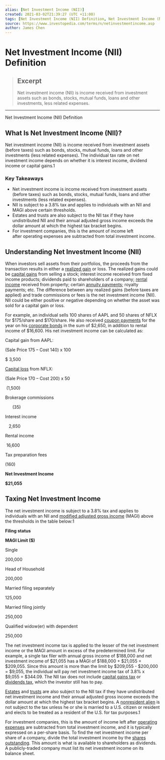 ```yaml
---
alias: [Net Investment Income (NII)]
created: 2021-03-02T21:39:27 (UTC +11:00)
tags: [Net Investment Income (NII) Definition, Net Investment Income (NII) Definition]
source: https://www.investopedia.com/terms/n/netinvestmentincome.asp
author: James Chen
---
```


# Net Investment Income (NII) Definition

> ## Excerpt
> Net investment income (NII) is income received from investment assets such as bonds, stocks, mutual funds, loans and other investments, less related expenses.

---

Net Investment Income (NII) Definition
## What Is Net Investment Income (NII)?

Net investment income (NII) is income received from investment assets (before taxes) such as bonds, stocks, mutual funds, loans and other investments (less related expenses). The individual tax rate on net investment income depends on whether it is interest income, dividend income or capital gains.1

### Key Takeaways

-   Net investment income is income received from investment assets (before taxes) such as bonds, stocks, mutual funds, loans and other investments (less related expenses).
-   NII is subject to a 3.8% tax and applies to individuals with an NII and MAGI above certain thresholds.
-   Estates and trusts are also subject to the NII tax if they have undistributed NII and their annual adjusted gross income exceeds the dollar amount at which the highest tax bracket begins.
-   For investment companies, this is the amount of income left after operating expenses are subtracted from total investment income.

## Understanding Net Investment Income (NII)

When investors sell assets from their portfolios, the proceeds from the transaction results in either a [realized gain](https://www.investopedia.com/terms/r/realizedprofit.asp) or loss. The realized gains could be [capital gains](https://www.investopedia.com/terms/c/capitalgain.asp) from selling a stock; interest income received from fixed income products; dividends paid to shareholders of a company; [rental income](https://www.investopedia.com/terms/p/passiveincome.asp) received from property; certain [annuity payments](https://www.investopedia.com/terms/a/annuity.asp); royalty payments; etc. The difference between any realized gains (before taxes are applied) and trade commissions or fees is the net investment income (NII). NII could be either positive or negative depending on whether the asset was sold for a capital gain or loss.

For example, an individual sells 100 shares of AAPL and 50 shares of NFLX for $175/share and $170/share. He also received [coupon payments](https://www.investopedia.com/terms/c/coupon-rate.asp) for the year on his [corporate bonds](https://www.investopedia.com/terms/c/corporatebond.asp) in the sum of $2,650, in addition to rental income of $16,600. His net investment income can be calculated as:

Capital gain from AAPL:

(Sale Price 175 – Cost 140) x 100

  

$ 3,500

  

[Capital loss](https://www.investopedia.com/terms/c/capitalloss.asp) from NFLX:

(Sale Price 170 – Cost 200) x 50

  

 (1,500)

  

Brokerage commissions

  

      (35)

  

Interest income

  

   2,650

  

Rental income

  

 16,600

  

Tax preparation fees

  

 (160)

  

**Net Investment Income**

  

**$21,055**

  

## Taxing Net Investment Income

The net investment income is subject to a 3.8% tax and applies to individuals with an NII and [modified adjusted gross income](https://www.investopedia.com/terms/m/magi.asp) (MAGI) above the thresholds in the table below:1

**Filing status**

  

**MAGI Limit ($)**

  

Single

  

200,000

  

Head of Household

  

200,000

  

Married filing separately

  

125,000

  

Married filing jointly

  

250,000

  

Qualified widow(er) with dependent

  

250,000

  

The net investment income tax is applied to the lesser of the net investment income or the MAGI amount in excess of the predetermined limit. For example, a single tax filer with annual gross income of $188,000 and net investment income of $21,055 has a MAGI of $188,000 + $21,055 = $209,055. Since this amount is more than the limit by $209,055 - $200,000 = $9,055, the individual will pay net investment income tax of 3.8% x $9,055 = $344.09. The NII tax does not include [capital gains tax](https://www.investopedia.com/terms/c/capital_gains_tax.asp) or [dividends tax](https://www.investopedia.com/articles/investing/072313/investment-tax-basics-all-investors.asp), which the investor still has to pay.

[Estates](https://www.investopedia.com/terms/e/estate.asp) and [trusts](https://www.investopedia.com/terms/t/trust.asp) are also subject to the NII tax if they have undistributed net investment income and their annual adjusted gross income exceeds the dollar amount at which the highest tax bracket begins. A [nonresident alien](https://www.investopedia.com/terms/n/nonresidentalien.asp) is not subject to the tax unless he or she is married to a U.S. citizen or resident and elects to be treated as a resident of the U.S. for tax purposes.1

For investment companies, this is the amount of income left after [operating expenses](https://www.investopedia.com/terms/o/operating_expense.asp) are subtracted from total investment income, and it is typically expressed on a per-share basis. To find the net investment income per share of a company, divide the total investment income by the [shares outstanding](https://www.investopedia.com/terms/o/outstandingshares.asp). This amount is what is available to shareholders as dividends. A publicly-traded company must list its net investment income on its balance sheet.
